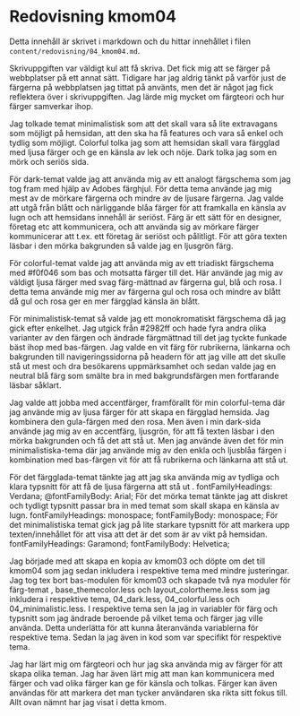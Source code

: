 ---
---
Redovisning kmom04
=========================

Detta innehåll är skrivet i markdown och du hittar innehållet i filen `content/redovisning/04_kmom04.md`.


Skrivuppgiften var väldigt kul att få skriva. Det fick mig att se färger på webbplatser på ett annat sätt. Tidigare har jag aldrig tänkt på varför just de färgerna på webbplatsen jag tittat på använts, men det är något jag fick reflektera över i skrivuppgiften. Jag lärde mig mycket om färgteori och hur färger samverkar ihop.

Jag tolkade temat minimalistisk som att det skall vara så lite extravagans som möjligt på hemsidan, att den ska ha få features och vara så enkel och tydlig som möjligt. Colorful tolka jag som att hemsidan skall vara färgglad med ljusa färger och ge en känsla av lek och nöje. Dark tolka jag som en mörk och seriös sida.

För dark-temat valde jag att använda mig av ett analogt färgschema som jag tog fram med hjälp av Adobes färghjul. För detta tema använde jag mig mest av de mörkare färgerna och mindre av de ljusare färgerna. Jag valde att utgå från blått och närliggande blåa färger för att framkalla en känsla av lugn och att hemsidans innehåll är seriöst.  Färg är ett sätt för en designer, företag etc att kommunicera, och att använda sig av mörkare färger kommunicerar att t.ex. ett företag är seriöst och pålitligt. För att göra texten läsbar i den mörka bakgrunden så valde jag en ljusgrön färg.

För colorful-temat valde jag att använda mig av ett triadiskt färgschema med #f0f046 som bas och motsatta färger till det. Här använde jag mig av väldigt ljusa färger med svag färg-mättnad av färgerna gul, blå och rosa. I detta tema använde mig mer av färgerna gul och rosa och mindre av blått då gul och rosa ger en mer färgglad känsla än blått.

För minimalistisk-temat så valde jag ett monokromatiskt färgschema då jag gick efter enkelhet. Jag utgick från #2982ff och hade fyra andra olika varianter av den färgen och ändrade färgmättnad till det jag tyckte funkade bäst ihop med bas-färgen. Jag valde en vit färg för rubrikerna, länkarna och bakgrunden till navigeringssidorna på headern för att jag ville att det skulle stå ut mest och dra besökarens uppmärksamhet och sedan valde jag en neutral blå färg som smälte bra in med bakgrundsfärgen men fortfarande läsbar såklart.

Jag valde att jobba med accentfärger, framförallt för min colorful-tema där jag använde mig av ljusa färger för att skapa en färgglad hemsida. Jag kombinera den gula-färgen med den rosa. Men även i min dark-sida använde jag mig av en accentfärg, ljusgrön, för att få texten läsbar i den mörka bakgrunden och få det att stå ut. Men jag använde även det för min minimalistiska-tema där jag använde mig av den enkla och ljusblåa färgen i kombination med bas-färgen vit för att få rubrikerna och länkarna att stå ut.

För det färgglada-temat tänkte jag att jag ska använda mig av tydliga och klara typsnitt för att få de ljusa färgerna att stå ut .
fontFamilyHeadings: Verdana; @fontFamilyBody: Arial;
För det mörka temat tänkte jag att diskret och tydligt typsnitt passar bra in med temat som skall skapa en känsla av lugn.
fontFamilyHeadings: monospace;
fontFamilyBody: monospace;
För det minimalistiska temat gick jag på lite starkare typsnitt för att markera upp texten/innehållet för att visa att det är det som är av vikt på hemsidan.
fontFamilyHeadings: Garamond;
fontFamilyBody: Helvetica;

Jag började med att skapa en kopia av kmom03 och döpte om det till kmom04 som jag sedan inkludera i respektive tema med mindre justeringar. Jag tog tex bort bas-modulen för kmom03 och skapade två nya moduler för färg-temat , base_themecolor.less och layout_colortheme.less som jag inkludera i respektive tema, 04_dark.less, 04_colorful.less och 04_minimalistic.less. I respektive tema sen la jag in variabler för färg och typsnitt som jag ändrade beroende på vilket tema och färger jag ville använda. Detta underlätta för att kunna återanvända variablerna för respektive tema. Sedan la jag även in kod som var specifikt för respektive tema.

Jag har lärt mig om färgteori och hur jag ska använda mig av färger för att skapa olika teman. Jag har även lärt mig att man kan kommunicera med färger och vad olika färger kan ge för känsla och tolkas. Färger kan även användas för att markera det man tycker användaren ska rikta sitt fokus till. Allt ovan nämnt har jag visat i detta kmom.

